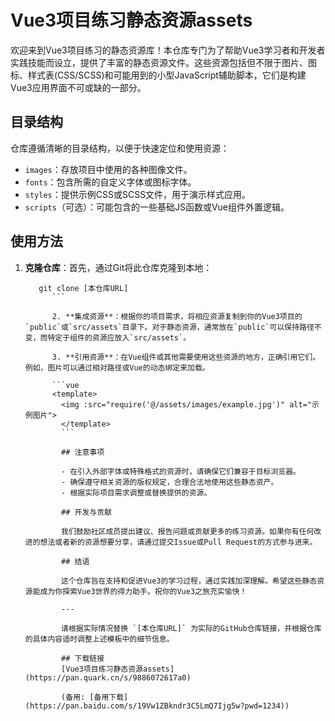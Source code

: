 # Vue3项目练习静态资源assets

欢迎来到Vue3项目练习的静态资源库！本仓库专门为了帮助Vue3学习者和开发者实践技能而设立，提供了丰富的静态资源文件。这些资源包括但不限于图片、图标、样式表(CSS/SCSS)和可能用到的小型JavaScript辅助脚本，它们是构建Vue3应用界面不可或缺的一部分。

## 目录结构

仓库遵循清晰的目录结构，以便于快速定位和使用资源：

- `images`：存放项目中使用的各种图像文件。
- `fonts`：包含所需的自定义字体或图标字体。
- `styles`：提供示例CSS或SCSS文件，用于演示样式应用。
- `scripts`（可选）：可能包含的一些基础JS函数或Vue组件外置逻辑。

## 使用方法

1. **克隆仓库**：首先，通过Git将此仓库克隆到本地：
   ```
      git clone [本仓库URL]
         ```

         2. **集成资源**：根据你的项目需求，将相应资源复制到你的Vue3项目的`public`或`src/assets`目录下。对于静态资源，通常放在`public`可以保持路径不变，而特定于组件的资源应放入`src/assets`。

         3. **引用资源**：在Vue组件或其他需要使用这些资源的地方，正确引用它们。例如，图片可以通过相对路径或Vue的动态绑定来加载。

         ```vue
         <template>
           <img :src="require('@/assets/images/example.jpg')" alt="示例图片">
           </template>
           ```

           ## 注意事项

           - 在引入外部字体或特殊格式的资源时，请确保它们兼容于目标浏览器。
           - 确保遵守相关资源的版权规定，合理合法地使用这些静态资产。
           - 根据实际项目需求调整或替换提供的资源。

           ## 开发与贡献

           我们鼓励社区成员提出建议、报告问题或贡献更多的练习资源。如果你有任何改进的想法或者新的资源想要分享，请通过提交Issue或Pull Request的方式参与进来。

           ## 结语

           这个仓库旨在支持和促进Vue3的学习过程，通过实践加深理解。希望这些静态资源能成为你探索Vue3世界的得力助手。祝你的Vue3之旅充实愉快！

           ---

           请根据实际情况替换 `[本仓库URL]` 为实际的GitHub仓库链接，并根据仓库的具体内容适时调整上述模板中的细节信息。

           ## 下载链接
           [Vue3项目练习静态资源assets](https://pan.quark.cn/s/9886072617a0) 

           (备用: [备用下载](https://pan.baidu.com/s/19Vw1ZBkndr3C5LmQ7Ijg5w?pwd=1234))

